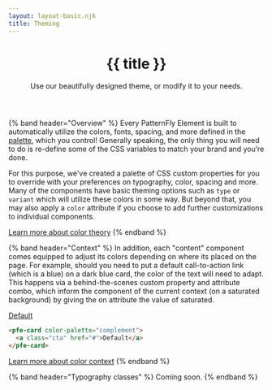 ```yaml
---
layout: layout-basic.njk
title: Theming
---
```


<header class="band">
  <h1>{{ title }}</h1>
  <p class="tagline">Use our beautifully designed theme, or modify it to your needs.</p>
</header>

{% band header="Overview" %}
  Every PatternFly Element is built to automatically utilize the colors, fonts, spacing, and more defined in the [palette](/theming/palette), which you control! Generally speaking, the only thing you will need to do is re-define some of the CSS variables to match your brand and you’re done.

  For this purpose, we've created a palette of CSS custom properties for you to override with your preferences on typography, color, spacing and more. Many of the components have basic theming options such as `type` or `variant` which will utilize these colors in some way. But beyond that, you may also apply a `color` attribute if you choose to add further customizations to individual components.

  [Learn more about color theory](/theming/colors/#color-theory)
{% endband %}

{% band header="Context" %}
  In addition, each "content" component comes equipped to adjust its colors depending on where its placed on the page. For example, should you need to put a default call-to-action link (which is a blue) on a dark blue card, the color of the text will need to adapt. This happens via a behind-the-scenes custom property and attribute combo, which inform the component of the current context (on a saturated background) by giving the on attribute the value of saturated.

  <div class="pfe-l-grid pfe-m-gutters">
    <pfe-card class="pfe-l-grid__item pfe-m-3-col pfe-m-6-col" color-palette="complement">
      <a class="cta" href="#">Default</a>
    </pfe-card>
  </div>

  ```html
  <pfe-card color-palette="complement">
    <a class="cta" href="#">Default</a>
  </pfe-card>
  ```
  [Learn more about color context](/theming/colors/#contextually-aware-content)
{% endband %}

{% band header="Typography classes" %}
  Coming soon.
{% endband %}
